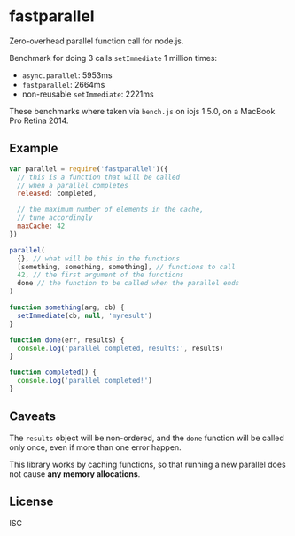 # fastparallel

Zero-overhead parallel function call for node.js.

Benchmark for doing 3 calls `setImmediate` 1 million times:

* `async.parallel`: 5953ms
* `fastparallel`: 2664ms
* non-reusable `setImmediate`: 2221ms

These benchmarks where taken via `bench.js` on iojs 1.5.0, on a MacBook
Pro Retina 2014.

## Example

```js
var parallel = require('fastparallel')({
  // this is a function that will be called
  // when a parallel completes
  released: completed,

  // the maximum number of elements in the cache,
  // tune accordingly
  maxCache: 42
})

parallel(
  {}, // what will be this in the functions
  [something, something, something], // functions to call
  42, // the first argument of the functions
  done // the function to be called when the parallel ends
)

function something(arg, cb) {
  setImmediate(cb, null, 'myresult')
}

function done(err, results) {
  console.log('parallel completed, results:', results)
}

function completed() {
  console.log('parallel completed!')
}
```

## Caveats

The `results` object will be non-ordered, and the `done` function will
be called only once, even if more than one error happen.

This library works by caching functions, so that running a new parallel
does not cause **any memory allocations**.

## License

ISC

